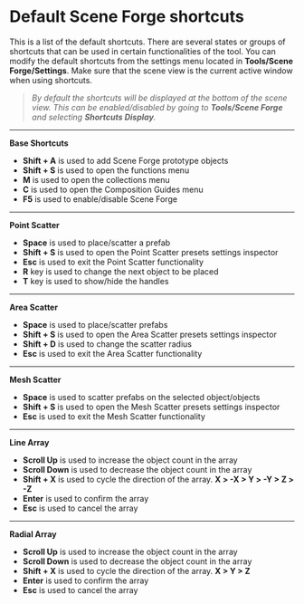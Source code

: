 ﻿
# Default Scene Forge shortcuts

This is a list of the default shortcuts. There are several states or groups of shortcuts that can be used in certain functionalities of the tool. You can modify the default shortcuts from the settings menu located in **Tools/Scene Forge/Settings**.
Make sure that the scene view is the current active window when using shortcuts.

>*By default the shortcuts will be displayed at the bottom of the scene view. This can be enabled/disabled by going to **Tools/Scene Forge** and selecting **Shortcuts Display**.*

---

**Base Shortcuts** 

- **Shift + A** is used to add Scene Forge prototype objects
- **Shift + S** is used to open the functions menu
- **M** is used to open the collections menu
- **C** is used to open the Composition Guides menu
- **F5** is used to enable/disable Scene Forge 

---

**Point Scatter**

- **Space** is used to place/scatter a prefab
- **Shift + S** is used to open the Point Scatter presets settings inspector
- **Esc** is used to exit the Point Scatter functionality
- **R** key is used to change the next object to be placed
- **T** key is used to show/hide the handles

---

**Area Scatter**

- **Space** is used to place/scatter prefabs
- **Shift + S** is used to open the Area Scatter presets settings inspector
- **Shift + D** is used to change the scatter radius
- **Esc** is used to exit the Area Scatter functionality

---

**Mesh Scatter**

- **Space** is used to scatter prefabs on the selected object/objects
- **Shift + S** is used to open the Mesh Scatter presets settings inspector
- **Esc** is used to exit the Mesh Scatter functionality

---

**Line Array**

- **Scroll Up** is used to increase the object count in the array
- **Scroll Down** is used to decrease the object count in the array
- **Shift + X** is used to cycle the direction of the array. **X > -X > Y > -Y > Z > -Z**
- **Enter** is used to confirm the array
- **Esc** is used to cancel the array

---

**Radial Array**

- **Scroll Up** is used to increase the object count in the array
- **Scroll Down** is used to decrease the object count in the array
- **Shift + X** is used to cycle the direction of the array. **X > Y > Z**
- **Enter** is used to confirm the array
- **Esc** is used to cancel the array
